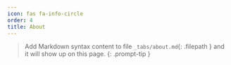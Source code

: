 ```yaml
---
icon: fas fa-info-circle
order: 4
title: About
---
```


> Add Markdown syntax content to file `_tabs/about.md`{: .filepath } and it will show up on this page.
{: .prompt-tip }

